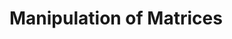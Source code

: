 # Manipulation of Matrices

<!--
fn addSclMulXmtxRows(srcRow: usize, dstRow: usize, mul: f32, cols: usize, mtx: []f32, ret: []f32) void
fn addSclMulXmtxRowsInl(srcRow: usize, dstRow: usize, mul: f32, cols: usize, mtx: []f32) void

fn addSclXmtxRows(srcRow: usize, amt: f32, cols: usize, mtx: []f32, ret: []f32) void
fn addSclXmtxRowsInl(srcRow: usize, amt: f32, cols: usize, mtx: []f32) void

fn altXmtxRows(srcRow: usize, dstRow: usize, cols: usize, mtx: []f32, ret: []f32) void
fn altXmtxRowsInl(srcRow: usize, dstRow: usize, cols: usize, mtx: []f32) void


-->